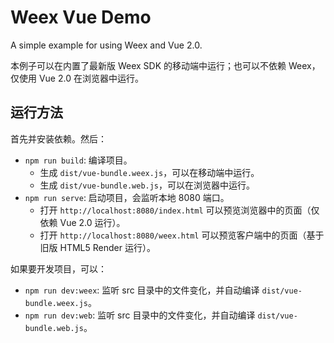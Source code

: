 # Weex Vue Demo

A simple example for using Weex and Vue 2.0.

本例子可以在内置了最新版 Weex SDK 的移动端中运行；也可以不依赖 Weex，仅使用 Vue 2.0 在浏览器中运行。

## 运行方法

首先并安装依赖。然后：

+ `npm run build`: 编译项目。
  + 生成 `dist/vue-bundle.weex.js`，可以在移动端中运行。
  + 生成 `dist/vue-bundle.web.js`，可以在浏览器中运行。
+ `npm run serve`: 启动项目，会监听本地 8080 端口。
  + 打开 `http://localhost:8080/index.html` 可以预览浏览器中的页面（仅依赖 Vue 2.0 运行）。
  + 打开 `http://localhost:8080/weex.html` 可以预览客户端中的页面（基于旧版 HTML5 Render 运行）。

如果要开发项目，可以：

+ `npm run dev:weex`: 监听 src 目录中的文件变化，并自动编译 `dist/vue-bundle.weex.js`。
+ `npm run dev:web`: 监听 src 目录中的文件变化，并自动编译 `dist/vue-bundle.web.js`。
